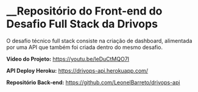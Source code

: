# __Repositório do Front-end do Desafio Full Stack da Drivops

O desafio técnico full stack consiste na criação de dashboard, alimentada por uma API que também foi criada dentro do mesmo desafio.

__Vídeo do Projeto:__ <https://youtu.be/leDuCtMQO7I>

__API Deploy Heroku:__ <https://drivops-api.herokuapp.com/>

__Repositório Back-end:__ <https://github.com/LeonelBarreto/drivops-api>
